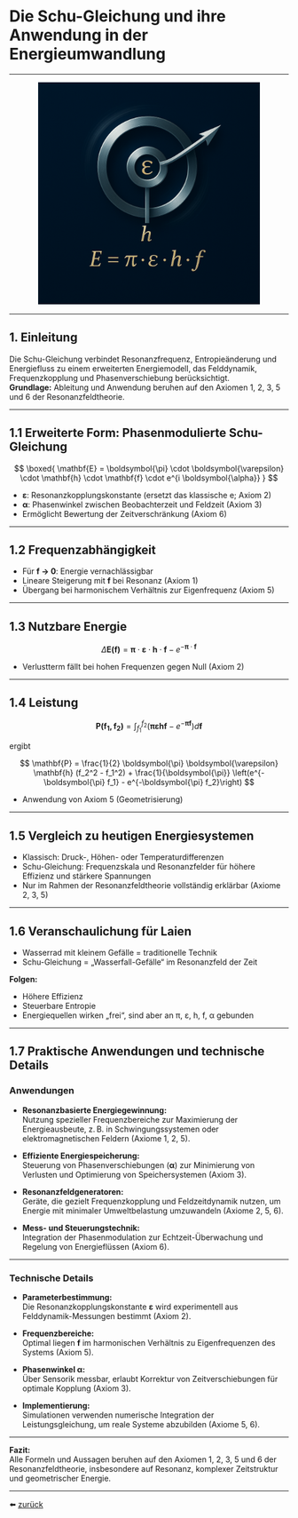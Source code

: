 # Die Schu-Gleichung und ihre Anwendung in der Energieumwandlung

---

<p align="center">
  <img src="../bilder/symbolgrafik.png" alt="Schu-Gleichung" width="400"/>
</p>

---

## 1. Einleitung

Die Schu-Gleichung verbindet Resonanzfrequenz, Entropieänderung und Energiefluss zu einem erweiterten Energiemodell, das Felddynamik, Frequenzkopplung und Phasenverschiebung berücksichtigt.  
**Grundlage:** Ableitung und Anwendung beruhen auf den Axiomen 1, 2, 3, 5 und 6 der Resonanzfeldtheorie.

---

## 1.1 Erweiterte Form: Phasenmodulierte Schu-Gleichung

$$
\boxed{
\mathbf{E} = \boldsymbol{\pi} \cdot \boldsymbol{\varepsilon} \cdot \mathbf{h} \cdot \mathbf{f} \cdot e^{i \boldsymbol{\alpha}}
}
$$

- **ε**: Resonanzkopplungskonstante (ersetzt das klassische e; Axiom 2)  
- **α**: Phasenwinkel zwischen Beobachterzeit und Feldzeit (Axiom 3)  
- Ermöglicht Bewertung der Zeitverschränkung (Axiom 6)

---

## 1.2 Frequenzabhängigkeit

- Für **f → 0**: Energie vernachlässigbar  
- Lineare Steigerung mit **f** bei Resonanz (Axiom 1)  
- Übergang bei harmonischem Verhältnis zur Eigenfrequenz (Axiom 5)

---

## 1.3 Nutzbare Energie

$$
\Delta \mathbf{E(f)} = \boldsymbol{\pi} \cdot \boldsymbol{\varepsilon} \cdot \mathbf{h} \cdot \mathbf{f} - e^{-\boldsymbol{\pi} \cdot \mathbf{f}}
$$

- Verlustterm fällt bei hohen Frequenzen gegen Null (Axiom 2)

---

## 1.4 Leistung

$$
\mathbf{P(f_1, f_2)} = \int_{f_1}^{f_2} \left( \boldsymbol{\pi} \boldsymbol{\varepsilon} \mathbf{h} \mathbf{f} - e^{-\boldsymbol{\pi} \mathbf{f}} \right) d\mathbf{f}
$$

ergibt

$$
\mathbf{P} = \frac{1}{2} \boldsymbol{\pi} \boldsymbol{\varepsilon} \mathbf{h} (f_2^2 - f_1^2) + \frac{1}{\boldsymbol{\pi}} \left(e^{-\boldsymbol{\pi} f_1} - e^{-\boldsymbol{\pi} f_2}\right)
$$

- Anwendung von Axiom 5 (Geometrisierung)

---

## 1.5 Vergleich zu heutigen Energiesystemen

- Klassisch: Druck-, Höhen- oder Temperaturdifferenzen  
- Schu-Gleichung: Frequenzskala und Resonanzfelder für höhere Effizienz und stärkere Spannungen  
- Nur im Rahmen der Resonanzfeldtheorie vollständig erklärbar (Axiome 2, 3, 5)

---

## 1.6 Veranschaulichung für Laien

- Wasserrad mit kleinem Gefälle = traditionelle Technik  
- Schu-Gleichung = „Wasserfall-Gefälle“ im Resonanzfeld der Zeit

**Folgen:**

- Höhere Effizienz  
- Steuerbare Entropie  
- Energiequellen wirken „frei“, sind aber an π, ε, h, f, α gebunden

---

## 1.7 Praktische Anwendungen und technische Details

### Anwendungen

- **Resonanzbasierte Energiegewinnung:**  
  Nutzung spezieller Frequenzbereiche zur Maximierung der Energieausbeute, z. B. in Schwingungssystemen oder elektromagnetischen Feldern (Axiome 1, 2, 5).

- **Effiziente Energiespeicherung:**  
  Steuerung von Phasenverschiebungen (**α**) zur Minimierung von Verlusten und Optimierung von Speichersystemen (Axiom 3).

- **Resonanzfeldgeneratoren:**  
  Geräte, die gezielt Frequenzkopplung und Feldzeitdynamik nutzen, um Energie mit minimaler Umweltbelastung umzuwandeln (Axiome 2, 5, 6).

- **Mess- und Steuerungstechnik:**  
  Integration der Phasenmodulation zur Echtzeit-Überwachung und Regelung von Energieflüssen (Axiom 6).

---

### Technische Details

- **Parameterbestimmung:**  
  Die Resonanzkopplungskonstante **ε** wird experimentell aus Felddynamik-Messungen bestimmt (Axiom 2).

- **Frequenzbereiche:**  
  Optimal liegen **f** im harmonischen Verhältnis zu Eigenfrequenzen des Systems (Axiom 5).

- **Phasenwinkel α:**  
  Über Sensorik messbar, erlaubt Korrektur von Zeitverschiebungen für optimale Kopplung (Axiom 3).

- **Implementierung:**  
  Simulationen verwenden numerische Integration der Leistungsgleichung, um reale Systeme abzubilden (Axiome 5, 6).

---

**Fazit:**  
Alle Formeln und Aussagen beruhen auf den Axiomen 1, 2, 3, 5 und 6 der Resonanzfeldtheorie, insbesondere auf Resonanz, komplexer Zeitstruktur und geometrischer Energie.

---

⬅️ [zurück](../../../README.md)